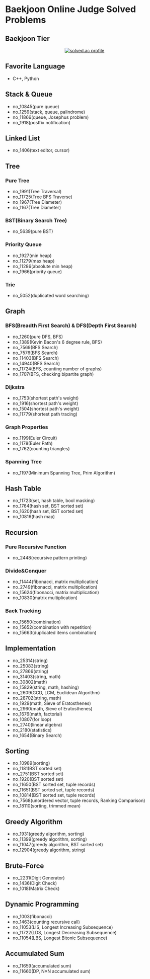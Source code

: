 # Baekjoon Online Judge Solved Problems
## Baekjoon Tier
<a href="https://solved.ac/bl5angel/">
    <p align="center">
        <img src="http://mazassumnida.wtf/api/v2/generate_badge?boj=bl5angel" alt="solved.ac profile">
    </p>
</a>

## Favorite Language
- C++, Python

## Stack & Queue
- no_10845(pure queue)
- no_1259(stack, queue, palindrome)
- no_11866(queue, Josephus problem)
- no_1918(postfix notification)

## Linked List
- no_1406(text editor, cursor)

## Tree
### Pure Tree
- no_1991(Tree Traversal)
- no_11725(Tree BFS Traverse)
- no_1967(Tree Diameter)
- no_1167(Tree Diameter)

### BST(Binary Search Tree)
- no_5639(pure BST)

### Priority Queue
- no_1927(min heap)
- no_11279(max heap)
- no_11286(absolute min heap)
- no_1966(priority queue)

### Trie
- no_5052(duplicated word searching)

## Graph
### BFS(Breadth First Search) & DFS(Depth First Search)
- no_1260(pure DFS, BFS)
- no_1389(Kevin Bacon's 6 degree rule, BFS)
- no_7569(BFS Search)
- no_7576(BFS Search)
- no_11403(BFS Search)
- no_14940(BFS Search)
- no_11724(BFS, counting number of graphs)
- no_1707(BFS, checking bipartite graph)

### Dijkstra
- no_1753(shortest path's weight)
- no_1916(shortest path's weight)
- no_1504(shortest path's weight)
- no_11779(shortest path tracing)

### Graph Properties
- no_1199(Euler Circuit)
- no_1178(Euler Path)
- no_1762(counting triangles)

### Spanning Tree
- no_1197(Minimum Spanning Tree, Prim Algorithm)

## Hash Table
- no_11723(set, hash table, bool masking)
- no_1764(hash set, BST sorted set)
- no_1620(hash set, BST sorted set)
- no_10816(hash map)

## Recursion
### Pure Recursive Function
- no_2448(recursive pattern printing)

### Divide&Conquer
- no_11444(fibonacci, matrix multiplication)
- no_2749(fibonacci, matrix multiplication)
- no_15624(fibonacci, matrix multiplication)
- no_10830(matrix multiplication)

### Back Tracking
- no_15650(combination)
- no_15652(combination with repetition)
- no_15663(duplicated items combination)

## Implementation
- no_25314(string)
- no_25083(string)
- no_27866(string)
- no_31403(string, math)
- no_30802(math)
- no_15829(string, math, hashing)
- no_2609(GCD, LCM, Euclidean Algorithm)
- no_28702(string, math)
- no_1929(math, Sieve of Eratosthenes)
- no_2960(math, Sieve of Eratosthenes)
- no_1676(math, factorial)
- no_10807(for loop)
- no_2740(linear algebra)
- no_2180(statistics)
- no_1654(Binary Search)

## Sorting
- no_10989(sorting)
- no_1181(BST sorted set)
- no_2751(BST sorted set)
- no_1920(BST sorted set)
- no_11650(BST sorted set, tuple records)
- no_11651(BST sorted set, tuple records)
- no_10814(BST sorted set, tuple records)
- no_7568(unordered vector, tuple records, Ranking Comparison)
- no_18110(sorting, trimmed mean)

## Greedy Algorithm
- no_1931(greedy algorithm, sorting)
- no_11399(greedy algorithm, sorting)
- no_11047(greedy algorithm, BST sorted set)
- no_12904(greedy algorithm, string)

## Brute-Force
- no_2231(Digit Generator)
- no_1436(Digit Check)
- no_1018(Matrix Check)

## Dynamic Programming
- no_1003(fibonacci)
- no_1463(counting recursive call)
- no_11053(LIS, Longest Increasing Subsequence)
- no_11722(LDS, Longest Decreasing Subsequence)
- no_11054(LBS, Longest Bitonic Subsequence)

## Accumulated Sum
- no_11659(accumulated sum)
- no_11660(DP, N×N accumulated sum)
